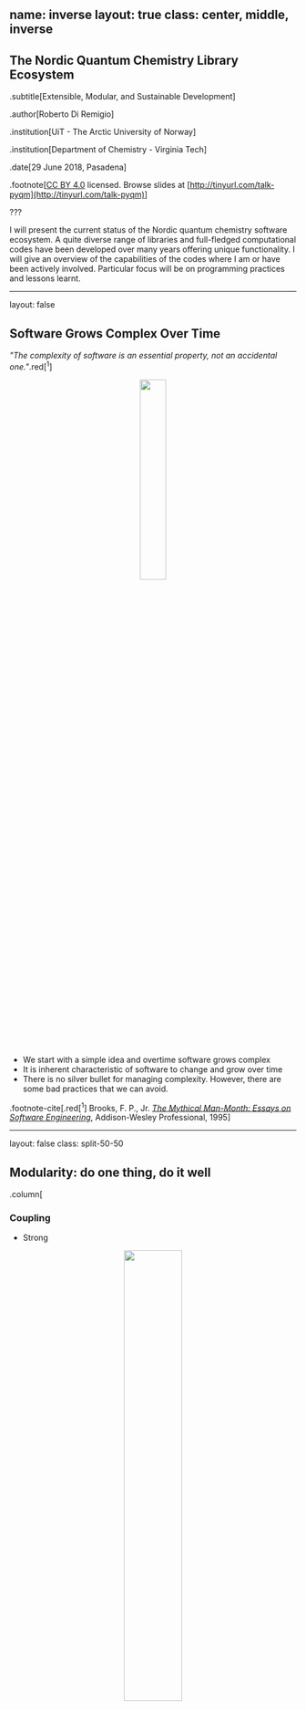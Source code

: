 name: inverse
layout: true
class: center, middle, inverse
---
## The Nordic Quantum Chemistry Library Ecosystem

.subtitle[Extensible, Modular, and Sustainable Development]

.author[Roberto Di Remigio]

.institution[UiT - The Arctic University of Norway]

.institution[Department of Chemistry - Virginia Tech]

.date[29 June 2018, Pasadena]

.footnote[[CC BY 4.0](https://creativecommons.org/licenses/by/4.0/) licensed.
Browse slides at [http://tinyurl.com/talk-pyqm](http://tinyurl.com/talk-pyqm)]

???

I will present the current status of the Nordic quantum chemistry software ecosystem.
A quite diverse range of libraries and full-fledged computational codes have been developed over
many years offering unique functionality.
I will give an overview of the capabilities of the codes where I am or have been actively involved.
Particular focus will be on programming practices and lessons learnt.

---

layout: false

## Software Grows Complex Over Time

_"The complexity of software is an essential property, not an accidental one."_.red[<sup>1</sup>]

<p style="text-align:center;"><img src="images/complex-machine.jpg" style="width: 30%"></p>
<p style="clear: both;">

- We start with a simple idea and overtime software grows complex
- It is inherent characteristic of software to change and grow over time
- There is no silver bullet for managing complexity. However, there are some bad practices that we can avoid.

.footnote-cite[.red[<sup>1</sup>] Brooks, F. P., Jr. [_The Mythical Man-Month: Essays on Software Engineering_](http://worrydream.com/refs/Brooks-NoSilverBullet.pdf), Addison-Wesley Professional, 1995]

---

layout: false
class: split-50-50

## Modularity: do one thing, do it well

.column[
### Coupling
- Strong
<p style="text-align:center;"><img src="images/strong-coupling.svg" style="width: 45%"></p>
- .red[Loose]
<p style="text-align:center;"><img src="images/loose-coupling.svg" style="width: 45%"></p>
]
.column[
### Cohesion
- Low
<p style="text-align:center;"><img src="images/low-cohesion.svg" style="width: 15%"></p>
- .red[High]
<p style="text-align:center;"><img src="images/high-cohesion.svg" style="width: 10%"></p>
]
<p style="clear: both;">

.footnote-cite[Reproduced, with modifications, from [Library design the hard way](http://cicero.xyz/v2/remark/github/bast/talk-library-design/master/talk.mkd/#1) ]

???

- Coupling
    - Assemble/deassemble/reassemble
    - Reason about/understand the code

- Low cohesion: difficult to maintain, test, reuse, or even understand
    - Non-cohesive code has unnecessary dependencies
    - Swiss army knife modules

- High cohesion: associated with robustness, reliability, reusability, and understandability
    - Do one thing only and do it well
    - API of cohesive code changes less over time
    - Power of the Unix command line is a set of highly cohesive tools
    - Microservices

---

layout: false
class: split-50-50

## Application Programming Interfaces to the Rescue

From [Wikipedia](https://en.wikipedia.org/wiki/Application_programming_interface):
_In computer programming, an __application programming interface__ (__API__) is
a set of subroutine definitions, protocols, and tools for building software and
applications._

.column[
<p style="text-align:left;"><img src="images/hypnotoad-api.gif" style="width: 90%;"/></p>
<p style="clear: both;">
]
.column[
* __Encapsulation__ decide what others should know
* __Development history__ know your past
* __Documentation__ let others know what you can do
* __Versioning__ where are we at?
* __Testing__ did you mess up?
* __Building__ can it stand on its own feet?
* __Deploying__ get it out in the open!
]

???

### Encapsulation

- Hide internals by language or by convention
- Interface exposed in a separate file
- Expose the **what**, hide the **how**

### Development history

- Decouple the development history
- Each unit should have its own Git history/repository

### Documentation

- Separate the **what it can do** from **how is it implemented**
- Documented **application programming interface** (API)
- Versioned API ([semantic](http://semver.org) or [sentimental](http://sentimentalversioning.org)
  or [romantic](https://github.com/jashkenas/backbone/issues/2888#issuecomment-29076249) versioning)

### Testing

- Sharpens interfaces
- Exposes coupling and cohesion

### Building and deploying

- Prerequisite for testable on its own
- Suitable distribution mechanisms

---

## Purity

- Pure functions have no notion of state: They take input values and return
  values
- Given the same input, a pure function *always* returns the same value

<img src="images/bugbarrier.jpg" style="width: 40%;" align="right"/>

- Pure functions _are_ data. They do not have side effects
- Pure functions are easy to
    - Test
    - Understand
    - Reuse
    - Parallelize
    - Simplify
    - Refactor
    - Optimize

.footnote-cite[Reproduced from [Complexity in software development by Jonas Juselius](https://github.com/scisoft/complexity)]

---

## Composition

- Build complex behavior from simple components
- We can reason about the components and the composite
- Composition is key to managing complexity
- Modularity does not imply simplicity, but is enabled by it

<img src="images/knit_vs_lego.jpg" style="width: 100%;"/>


.footnote-cite[Slide taken from [Complexity in software development by Jonas Juselius](https://github.com/scisoft/complexity)]

---

## Overview of the Nordic infrastructure

<p style="text-align:center;"><img src="images/codes+capabilities.png" style="width: 100%"></p>
<p style="clear: both;">

???

### Programs

- DALTON
- LSDALTON
- MRChem

### Libraries

- XCFun
- XCInt
- libtaylor
- PCMSolver
- Getkw
- MRCPP

---

## Overview of the Nordic infrastructure

<p style="text-align:center;"><img src="images/codes+capabilities+libraries.png" style="width: 100%"></p>
<p style="clear: both;">

---

## Overview of the Nordic infrastructure

<p style="text-align:center;"><img src="images/codes+capabilities+discuss.png" style="width: 100%"></p>
<p style="clear: both;">

---

layout: false
class: split-50-50

## XCFun: Arbitrary Order Derivatives of XC Functionals.red[<sup>2</sup>]

Arbitrary order derivatives of XC functionals

.column[
<p style="text-align:left;"><img src="images/pcm_openrsp.png" style="width: 70%"></p>
<p style="clear: both;">
]
.column[
XCFun uses **forward-mode AD**:

- Code on GitHub: [dftlibs/xcfun](https://github.com/dftlibs/xcfun)
- Read the docs! [xcfun.readthedocs.io](https://xcfun.readthedocs.io)
]
<p style="clear: both;">

Energy-like contributions
`$$
  \epsilon_{\mathrm{xc}}(\mathbf{r}) = \epsilon_{\mathrm{xc}}(n(\mathbf{r}), \nabla n(\mathbf{r})\cdot \nabla n(\mathbf{r})) 
             = \epsilon_{\mathrm{xc}}(n(\mathbf{r}), Z(\mathbf{r}))
$$`

Fock-like contributions
`$$
  f_{\mathrm{xc};\kappa\lambda}(\mathbf{r}) = \textcolor{red}{u(\mathbf{r})}\Omega_{\kappa\lambda}(\mathbf{r}) + 
      2\textcolor{blue}{\mathbf{v}(\mathbf{r})}\cdot\nabla\Omega_{\kappa\lambda}(\mathbf{r})
$$`

.footnote-cite[.red[<sup>2</sup>] Ekström, U.; Visscher, L.; Bast, R.; Thorvaldsen, A. J.; Ruud, K. _J. Chem. Theory Comput._ (2010), __6__, 1971]

???

Alternatives:
- Manual differentiation: tedious and error-prone to high orders
- Symbolic differentiation: manual verification, numerical stability?
- Automatic differentiation. Once the function is implemented, we have access to its derivatives.
  Derivatives can be expected to have the same numerical accuracy and the calculation is stable, if
  computation of the function itself is stable.

---

## XCFun: Arbitrary Order Derivatives of XC Functionals.red[<sup>*</sup>]

Prefactors $\textcolor{red}{u(\mathbf{r})}$ and $\textcolor{blue}{\mathbf{v}(\mathbf{r})}$

`$$
  \begin{align}
  \text{Unperturbed:}\quad & u = d_{1,0},\,\, \mathbf{v} = d_{0, 1}\nabla n \\
  \text{1st order:}\quad & u^{b} = d^{b}_{1,0},\,\, \mathbf{v}^{b} = d^{b}_{0, 1}\nabla n + d_{0, 1}\nabla n^{b} \\
  \text{2nd order:}\quad & u^{bc} = d^{bc}_{1,0},\,\, \mathbf{v}^{bc} = d^{bc}_{0, 1}\nabla n + d^{b}_{0, 1}\nabla n^{c} + d^{c}_{0, 1}\nabla n^{b} \\
  \text{3nd order:}\quad & u^{bcd} = d^{bcd}_{1,0},\,\, \mathbf{v}^{bcd} = d^{bcd}_{0, 1}\nabla n + d^{bc}_{0, 1}\nabla n^{d} + d^{bd}_{0, 1}\nabla n^{c} \\
   &+d^{cd}_{0, 1}\nabla n^{b} + d^{b}_{0, 1}\nabla n^{cd} + d^{c}_{0, 1}\nabla n^{bd} + d^{d}_{0, 1}\nabla n^{bc}
  \end{align}
$$`

`$$
  \begin{align}
  d_{i, j} &= \left(\frac{\partial}{\partial n}\right)^{i} \left(\frac{\partial}{\partial Z}\right)^{j} \epsilon_{\mathrm{xc}} \\
  d^{b_1 b_2\cdots b_N}_{i, j} &= \left( \frac{\mathrm{d}^{N}}{\mathrm{d}\varepsilon_{b_1}\mathrm{d}\varepsilon_{b_2} \cdots \mathrm{d}\varepsilon_{b_N}} \right) d_{i, j} \quad
  \text{e.g.}\,\, d^{b}_{i, j} = d_{i+1, j} n^b + d_{i,j+1}Z^{0,b}
  \end{align}
$$`

.footnote-cite[.red[<sup>*</sup>] Easily extended to spin-polarized DFT and GIAOs.]

---

## Using XCFun.red[<sup>*</sup>]

```cpp
// Set up functional
xc_functional fun = xc_new_functional();
xc_set(fun, "blyp", 0.9);
xc_set(fun, "pbec", 0.1);
// Input densities: na, nb, ga_x, ga_y, ga_z, gb_x, gb_y, gb_z
std::vector<double> d_elements{1, 2.1, 1.1, 1.2, 1.3, 1.4, 1.5, 1.6};
// Set up evaluation
xc_user_eval_setup(fun // Functional
                  , 1  // Derivative order
                  , 1  // Functional type: GGA
                  , 2  // Density type: alpha and beta
                  , 1  // Derivative mode: partial derivatives
                  , 0  // Laplacian? No
                  , 0  // Kinetic energy density? No
                  , 0  // Current density? No
                  , 1  // Explicit partial derivatives? Yes
                  );
// Set up output vector
int nout = xc_output_length(fun);
std::vector<double> output(nout);
xc_eval(fun, d_elements.data(), output.data());
xc_free_functional(fun);
```

.footnote-cite[.red[<sup>*</sup>] Full example available on [GitHub](https://github.com/dftlibs/xcfun).]

---

## Using XCFun

1. Get the code on GitHub and build it
```bash
git clone git@github.com:dftlibs/xcfun.git
cd xcfun
cmake -H. -Bbuild -DXCFun_XC_MAX_ORDER=6 \
                  -DCMAKE_INSTALL_PREFIX=$HOME/Software/xcfun
cmake --build build
cmake --build build --target test
cmake --build build --target install
```

2. Build the sample with CMake
```bash
cmake -H. -Bbuild_sample -DXCFun_DIR=$HOME/Software/xcfun/share/cmake/XCFun
```
3. Results
```bash
E = -3.271
E_na = -1.18765
E_nb = -1.46682
E_ga_x = -0.00617626  E_gb_x = -0.00335216
E_ga_y = -0.00674604  E_gb_y = -0.00358508
E_ga_z = -0.00731581  E_gb_z = -0.003818
```

---

## libtaylor: Forward-Mode AD with Operator Overloading

Give an example of forward-mode AD (following the example of Ulf in the XCFun paper)

---

## PCMSolver: An API for the Polarizable Continuum Model.red[<sup>7</sup>]

<p style="text-align:center;"><img src="images/pcmsolver-scheme.png" style="width: 60%"></p>
<p style="clear: both;">

.footnote-cite[.red[<sup>7</sup>] Di Remigio, R.; Steindal, A. H.; Mozgawa, K.; Weijo, V.; Cao, H.; Frediani, L. [arXiv [physics.chem-ph]](https://arxiv.org/abs/1804.05895), (2018)]


???

- Coupling
    - Assemble/deassemble/reassemble
    - Reason about/understand the code

- Low cohesion: difficult to maintain, test, reuse, or even understand
    - Non-cohesive code has unnecessary dependencies
    - Swiss army knife modules

- High cohesion: associated with robustness, reliability, reusability, and understandability
    - Do one thing only and do it well
    - API of cohesive code changes less over time
    - Power of the Unix command line is a set of highly cohesive tools
    - Microservices

---
layout: false
class: split-60-40

## QM/Continuum.red[<sup>2</sup>]

- Use **quantum** and **classical** physics together
  * quantum for chemically relevant subsystem
  * _continuum dielectric_ for the environment

.column[
.red[Pros]
- **Exact** electrostatics
- Self-consistent polarization
- Statistically averaged _by construction_

.red[Cons]
- **No** chemical detail in the environment
- Dispersion and repulsion approximate
]
.column[
<p style="text-align:right;"><img src="images/pyridine_Continuum.png" style="width: 40%"></p>
<p style="clear: both;">
]

.footnote-cite[.red[<sup>2</sup>] Tomasi, J.; Mennucci, B.; Cammi, R. _Chem. Rev._ (2005), __105__, 2999]

???

---
layout: false
class: split-60-40

## QM/Continuum: The Polarizable Continuum Model.red[<sup>2</sup>]

.column[
### Transmission problem
`$$
  \begin{align}
  L_\mathrm{i} u &= \nabla^2 u = -4\pi\rho \,\, \text{in}\,\, \Omega_\mathrm{i} \label{eq:internal} \\
  L_\mathrm{e} u &= 0 \,\, \text{in}\,\, \Omega_\mathrm{e} \label{eq:external} \\
  [u](\mathbf{s}) &= u_\mathrm{e} - u_\mathrm{i} = 0 \,\, \text{on}\,\, \Gamma
  \label{eq:trace-jump} \\
[\partial_L u](\mathbf{s}) &= \partial_{L_\mathrm{e}} u - \partial_{L_\mathrm{i}} u = 0 \,\, \text{on}\,\, \Gamma \label{eq:conormal-jump} \\
|u(\mathbf{r})| &\leq C \|\mathbf{r} \|^{-1} \,\,\text{for}\,\,\| \mathbf{r} \|\rightarrow\infty
\label{eq:radiation}
\end{align}
$$`
]
.column[
<p style="text-align:right;"><img src="images/alanine.svg" style="width: 40%"></p>
<p style="clear: both;">
]

.footnote-cite[.red[<sup>2</sup>] Tomasi, J.; Mennucci, B.; Cammi, R. _Chem. Rev._ (2005), __105__, 2999]

???

- Replace environment with continuum \\(\varepsilon\\)
- Create cavity in continuum \\(\Omega_i\\)
- Vacuum inside cavity \\(\varepsilon=1\\)
- Solute charge density _entirely_ in \\(\Omega_i\\)

- Model the solvent as a polarizable dielectric continuum
- Parameters for the definition of the boundary, i.e. the cavity
- Parameters describing the solvent: permittivity (static and optical)
- Notice that the solvent parameters are, _by definition_, averaged!
- \\(L_\star\\) are elliptic differential operators
- Trace operators are the extension of the concept of restriction of a function
  over a boundary to generalized functions in Sobolev space
- Conormal derivative extends the notion of a normal derivative to functions in
  Sobolev spaces
- \\(\sigma(\mathbf{s})\\) is called the apparent surface charge (ASC)

* \\(L_\star\\) are elliptic differential operators
* Dirichlet condition: \\([u] (\mathbf{s})\\)
* Neumann condition: \\([\partial_L u] (\mathbf{s})\\)

---
## Mathematics of PCM.red[<sup>3</sup>]

- Define the .red[reaction potential]
`$$
 u(\mathbf{r}) = \color{Blue}{\varphi(\mathbf{r})} + \color{Red}{\xi(\mathbf{r})}
 = \int_C \mathop{}\!\mathrm{d}\mathbf{r}^\prime \frac{\color{Blue}{\rho(\mathbf{r}^\prime)}}{|\mathbf{r} - \mathbf{r}^\prime|} +
  \int_{\partial C} \mathop{}\!\mathrm{d}\mathbf{s} \frac{\color{Red}{\sigma(\mathbf{s})}}{|\mathbf{r} - \mathbf{s}|}
$$`

- .red[Apparent surface charge (ASC)]
`$$
\color{Green}{\mathcal{T}}\color{Red}{\sigma(\mathbf{s})} = -\color{Green}{\mathcal{R}}\color{Blue}{\varphi(\mathbf{s})}
$$`

- Green's functions for \\(L_\star\\) define integral operators

`$$
 \begin{align}
  (\color{Green}{\mathcal{S}_\star} f)(\mathbf{s}) &=
\int_{\partial C} \mathop{}\!\mathrm{d}\mathbf{s}^\prime \color{Green}{G_\star(\mathbf{s}, \mathbf{s}^\prime)}f(\mathbf{s}^\prime) \\
  (\color{Green}{\mathcal{D}_\star} f)(\mathbf{s}) &=
\int_{\partial C} \mathop{}\!\mathrm{d}\mathbf{s}^\prime [\partial_{L_\star}^\prime\color{Green}{G_\star(\mathbf{s}, \mathbf{s}^\prime)}]f(\mathbf{s}^\prime) \\
  (\color{Green}{\mathcal{D}^\dagger_\star} f)(\mathbf{s}) &=
\int_{\partial C} \mathop{}\!\mathrm{d}\mathbf{s}^\prime [\partial_{L_\star}\color{Green}{G_\star(\mathbf{s}, \mathbf{s}^\prime)}]f(\mathbf{s}^\prime)
 \end{align}
$$`

.footnote-cite[.red[<sup>3</sup>] Cancès, E.; Mennucci, B. _J. Math. Chem._ (1998), __23__, 309]

???

- We've transformed a boundary value problem (BVP) into a boundary integral equation (BIE)
- Integral operators are defined in terms of traces and conormal derivatives
- The integral operators have well-defined mapping properties between Sobolev
  spaces of fractional order
- Knowledge of the Green's functions inside and outside the cavity is key to
  the method

---
layout: false
class: split-70-30

## Boundary Element Method and PCM.red[<sup>4</sup>]

.column[
Solution by a boundary element method (BEM)

* Cavity of interlocking, atom-centered spheres
* \\(N_\mathrm{ts}\\) finite elements on the cavity boundary
* Form boundary integral operators
`$$
 \color{Green}{\mathbf{T}}\color{Red}{\mathbf{q}} = - \color{Green}{\mathbf{R}}\color{Blue}{\mathbf{v}}
$$`
* Solve linear system
]
.column[
<p style="text-align:right;"><img src="images/benzene_GePol.png" style="width: 30%"></p>
<p style="clear: both;">
]

- Similar equation for IEF-PCM, isotropic PCM and COSMO
- _Independent_ of QM method!

.footnote-cite[.red[<sup>4</sup>] Ern, A; Guermond, J.-L. _Theory and Practice of Finite Elements_, Springer, 2004]

???

- _Galerkin_ or _collocation_ method
- Direct inversion or iterative solver

## PCMSolver: An API for the PCM

- Capabilities
  * Traditional collocation solvers
  * Isotropic and anisotropic Green's functions
  * Wavelet solvers (_unreleased_)
  * Real-time solvers (_in progress_)

- Build system
  * [CMake](https://cmake.org/) _via_ [Autocmake](http://autocmake.readthedocs.io/en/latest/)
  * Static and shared libraries available

- API
  * Pure C for interoperability
  * Fortran bindings built on-demand

## PCMSolver: An API for the PCM

- Testing
  * Unit tests with [Catch](https://github.com/philsquared/Catch) C++ framework
  * _Continuous integration_ (CI) on [Travis](https://travis-ci.org/)

- Release process
  * Public repo on [GitHub](https://github.com/PCMSolver/pcmsolver)
  * Precompiled library served on [Anaconda cloud](https://anaconda.org/psi4/pcmsolver)

- Documented
  * Doxygen for _in-code_ documentation
  * Sphinx for users and programmers documentation
  * Served on [ReadTheDocs](https://readthedocs.org/)

---
layout: false

## One PCM to rule them all

<p style="text-align:center;"><img src="images/pcmsolver-scheme.png" style="width: 60%"></p>
<p style="clear: both;">

???

### Currently interfaced programs

- DALTON
- LSDALTON
- Psi4
- DIRAC
- ReSpect
- KOALA
- MADNESS

### What's in it for us?

- Separation of concerns
- Leveraging functionality


## Interfaces to QM programs

- DALTON (w/ A. H. Steindal, K. Ruud, M. Ringholm _et al._)
  * HF and DFT up to linear electric response properties
  * Interfaced also to open-ended response code (only electric)
  * Status: **unreleased**

- LSDALTON (w/ S. S. Reine)
  * HF and DFT up to linear electric response properties
  * Status: **released**

- Psi4 (w/ T. Daniel Crawford, A. Simmonett, L. A. Burns)
  * HF and DFT
  * Status: **released**

- DIRAC (w/ T. Saue)
  * 4-component, Kramers restricted, HF and DFT up to linear static electric response properties
  * Status: **released**

- ReSpect (w/ M. Repisky, S. Komorowsky, K. Ruud, S. Pipolo)
  * 4-component, Kramers restricted and unrestricted HF and DFT
  * Real-time propagation _in progress_
  * Status: **unreleased**

- KOALA (w/ S. Höfener)
  * Subsystem DFT up to linear electric response properties
  * Status: **unreleased**

---

## Using PCMSolver

- Loosely coupled
- Highly cohesive

```Fortran
! Initialize PCMSolver
! --------------------
! 1. Generate cavity and BEM solver
pcm_context = pcmsolver_new(...)
! 2. Get cavity points, needed to compute MEP
call pcmsolver_get_centers(pcm_context, ...)

! SCF Cycle
! ---------
! 1. Set surface function with MEP@cavity
call pcmsolver_set_surface_function(pcm_context, ...)
! 2. Compute ASC given the MEP
call pcmsolver_compute_asc(pcm_context, ...)
! 3. Get values of ASC@cavity from surface function
call pcmsolver_get_surface_function(pcm_context, ...)
! 4. Compute polarization energy from MEP/ASC pair
energy = pcmsolver_compute_polarization_energy(pcm_context, ...)
! Clean up API context
call pcmsolver_delete(pcm_context)
```
---

<p style="text-align:left;"><img src="images/library_structure.png" style="width: 100%"></p>
<p style="clear: both;">

???

[Context-aware](https://github.com/bast/context-api-example) API
  * Confine state to module
  * Multiple contexts possible
  * Operations require context
  * Enforce namespacing by convention
  * `get` and `set` functions

[Surface functions](http://pcmsolver.readthedocs.io/en/latest/users/interfacing.html#how-pcmsolver-handles-potentials-and-charges-surface-functions)
  * PCM \\(\Leftrightarrow\\) functions defined on cavity surface
  * Function label + function data = surface function
  * Map of labels and data

```Fortran
use, intrinsic :: iso_c_binding
use pcmsolver
type(c_ptr) :: pcm_context
character(kind=c_char, len=1) :: mep_lbl(7) =  &
                                 (/'N', 'u', 'c', 'M', 'E', 'P', c_null_char/)
character(kind=c_char, len=1) :: asc_lbl(7) =  &
                                 (/'N', 'u', 'c', 'A', 'S', 'C', c_null_char/)
real(c_double), allocatable :: grid(:), mep(:), asc(:)
integer(c_int) :: irrep
integer(c_int) :: grid_size, irr_grid_size
real(c_double) :: energy

pcm_context = pcmsolver_new(PCMSOLVER_READER_OWN,           &
                            nr_nuclei, charges, coordinates, &
                            symmetry_info, host_input)

call pcmsolver_print(pcm_context)
grid_size = pcmsolver_get_cavity_size(pcm_context)
irr_grid_size = pcmsolver_get_irreducible_cavity_size(pcm_context)
allocate(grid(3*grid_size))
grid = 0.0d0
call pcmsolver_get_centers(pcm_context, grid)

allocate(mep(grid_size))
mep = 0.0d0
mep = nuclear_mep(nr_nuclei, charges, &
                  reshape(coordinates, (/ 3, nr_nuclei /)), &
                  grid_size, reshape(grid, (/ 3, grid_size /)))
call pcmsolver_set_surface_function(pcm_context, grid_size, mep, mep_lbl)
irrep = 0
call pcmsolver_compute_asc(pcm_context, mep_lbl, asc_lbl, irrep)
allocate(asc(grid_size))
asc = 0.0d0
call pcmsolver_get_surface_function(pcm_context, grid_size, asc, asc_lbl)
energy = pcmsolver_compute_polarization_energy(pcm_context, mep_lbl, asc_lbl)
```

---
layout: false

## Extensible
### New Challenges! New Methods! New Software?!?

<p style="text-align:center;"><img src="images/yoda-future-once.gif" style="width: 100%;"/></p>
<p style="clear: both;">

???

- New modelling challenges require new (or improved) methods and new (or
  improved) software implementations.
- Software cannot be rewritten from scratch every time, we need to have
  _extensible_ architectures

---
layout: false

## Modular
### Do One Thing, Do It Well
<p style="text-align:center;"><img src="images/lego-once.gif" style="width: 100%"></p>
<p style="clear: both;">

???

- Fast-paced development cycles can only occur within a clear software structure
- Delimit capabilities, concerns, results
- Modularity can help create such a structure
- A LEGO-like structure can enhance our capabilities to reason about complex software workflows.
- Assemble, de-assemble, re-assemble is easier with standalone modules.

---
layout: false

## Sustainable
### Software Reuse for a Better Life

<p style="text-align:center;"><img src="images/reinvent-wheel.gif" style="width: 100%;"/></p>
<p style="clear: both;">

.footnote-cite[Source: [IBM Big Data & Analytics Hub](http://www.ibmbigdatahub.com/blog/dont-reinvent-wheel-increase-productivity-strategic-reuse)]

???

- Reinventing the wheel is bad
- Build small, well-documented software components
- Reuse components in different contexts

---
layout: false

## Viral!
### Software Development Is Essential to Quantum Chemistry
<p style="text-align:center;"><img src="images/viral.svg" style="width: 100%"></p>
<p style="clear: both;">

???

- Software development in essential to quantum chemistry.
- Software architecture must allow fast development of new methods. We want to
  solve physical problems, not software engineering problems.
- The central tenet of the scientific method is reproducibility. Our work is
  based on models and their computer simulation, these must be reproducible
  too.red[<sup>1</sup>]

.footnote-cite[.red[<sup>1</sup>] Hatton, L.; Warr, G. [arXiv [q-bio.QM]](https://arxiv.org/abs/1608.06897), (2016)]


---
layout: false

## Acknowledgements

__Radovan Bast__ .cite[University of Tromsø]

__Luca Frediani__ .cite[Hylleraas Centre, University of Tromsø]

__T. Daniel Crawford__ .cite[Virginia Tech]

__Lori A. Burns__ .cite[Georgia Tech]

<p style="text-align:center;"><img src="images/NFR-logo.png" style="width: 80%"></p>
<p style="clear: both;">

---
layout: false

## Commercial #1

Pre-registration [**now open!**](http://istcp-2019.org)

<p style="text-align:center;"><img src="images/istcp-2019.png" style="width: 100%"></p>
<p style="clear: both;">

---
layout: false

## Commercial #2

Coming soon...

<p style="text-align:center;"><img src="images/cmake-cookbook.png" style="width: 50%"></p>
<p style="clear: both;">

---
name: last-page
template: inverse

# Thanks for your attention!

<p style="text-align:center;"><img src="images/shoot.gif" style="width: 50%"></p>
<p style="clear: both;">

Slideshow created using [remark] and served using [cicero]

Slides available on [GitHub](https://github.com/robertodr/talk-pyqm)

Browse slides at [http://tinyurl.com/talk-pyqm](http://tinyurl.com/talk-pyqm)

[remark]: https://github.com/gnab/remark
[cicero]: https://github.com/bast/cicero

